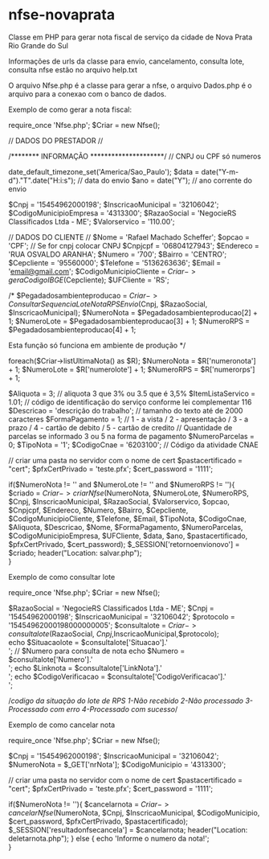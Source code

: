 # nfse-novaprata
Classe em PHP para gerar nota fiscal de serviço da cidade de Nova Prata Rio Grande do Sul

Informações de urls da classe para envio, cancelamento, consulta lote, consulta nfse estão no arquivo help.txt 

O arquivo Nfse.php é a classe para gerar a nfse, o arquivo Dados.php é o arquivo para a conexao com o banco de dados.

Exemplo de como gerar a nota fiscal:

  require_once 'Nfse.php';
  $Criar = new Nfse();
  
  // DADOS DO PRESTADOR //
  
  /******** INFORMAÇÃO *********************/
  // CNPJ ou CPF só numeros
  
  date_default_timezone_set('America/Sao_Paulo');
  $data = date("Y-m-d")."T".date("H:i:s"); // data do envio
  $ano = date("Y"); // ano corrente do envio
  
  $Cnpj = '15454962000198';
  $InscricaoMunicipal = '32106042';
  $CodigoMunicipioEmpresa = '4313300';
  $RazaoSocial = 'NegocieRS Classificados Ltda - ME';
  $Valorservico = '110.00';
  
  // DADOS DO CLIENTE //
  $Nome = 'Rafael Machado Scheffer';
  $opcao = 'CPF';  // Se for cnpj colocar CNPJ 
  $Cnpjcpf = '06804127943';
  $Endereco = 'RUA OSVALDO ARANHA';
  $Numero = '700';
  $Bairro = 'CENTRO';
  $Cepcliente = '95560000';
  $Telefone = '5136263636';
  $Email    = 'email@gmail.com';
  $CodigoMunicipioCliente = $Criar->geraCodigoIBGE($Cepcliente);
  $UFCliente = 'RS';
  
  /*
  $Pegadadosambienteproducao = $Criar->ConsultarSequenciaLoteNotaRPSEnvio($Cnpj, $RazaoSocial, $InscricaoMunicipal);
  $NumeroNota = $Pegadadosambienteproducao[2] + 1;
  $NumeroLote = $Pegadadosambienteproducao[3] + 1;
  $NumeroRPS = $Pegadadosambienteproducao[4] + 1;
  
  Esta função só funciona em ambiente de produção
  */
  
  
  foreach($Criar->listUltimaNota() as $R);
  $NumeroNota = $R['numeronota'] + 1;
  $NumeroLote = $R['numerolote'] + 1;
  $NumeroRPS = $R['numerorps'] + 1;
    
  $Aliquota = 3; // aliquota 3 que 3% ou 3.5 que é 3,5%
  $ItemListaServico = 1.01; // código de identificação do serviço conforme lei complementar 116
  $Descricao = 'descrição do trabalho'; // tamanho do texto até de 2000 caracteres
  $FormaPagamento = 1; // 1 - a vista / 2 - apresentação / 3 - a prazo / 4 - cartão de debito / 5 - cartão de credito
  // Quantidade de parcelas se informado 3 ou 5 na forma de pagamento
  $NumeroParcelas = 0;
  $TipoNota = '1'; 
  $CodigoCnae = '6203100'; // Código da atividade CNAE
  
  // criar uma pasta no servidor com o nome de cert
  $pastacertificado = "cert";
  $pfxCertPrivado = 'teste.pfx';
  $cert_password  = '1111';
  
  
  if($NumeroNota != '' and $NumeroLote != '' and $NumeroRPS != ''){
    $criado = $Criar->criarNfse($NumeroNota, $NumeroLote, $NumeroRPS, $Cnpj, $InscricaoMunicipal, $RazaoSocial, $Valorservico, $opcao, $Cnpjcpf, $Endereco, $Numero, $Bairro, $Cepcliente, $CodigoMunicipioCliente, $Telefone, $Email, $TipoNota, $CodigoCnae, $Aliquota, $Descricao, $Nome, $FormaPagamento, $NumeroParcelas, $CodigoMunicipioEmpresa, $UFCliente, $data, $ano, $pastacertificado, $pfxCertPrivado, $cert_password);
	$_SESSION['retornoenvionovo'] = $criado; 
	header("Location: salvar.php");   
  } 


  Exemplo de como consultar lote
  
  require_once 'Nfse.php';
  $Criar = new Nfse();
  
  $RazaoSocial = 'NegocieRS Classificados Ltda - ME';
  $Cnpj = '15454962000198';
  $InscricaoMunicipal = '32106042';
  $protocolo = '15454962000198000000005';
  $consultalote = $Criar->consultalote($RazaoSocial, $Cnpj,$InscricaoMunicipal,$protocolo);  
  echo $Situacaolote = $consultalote['Situacao'].'<br>';
  // $Numero para consulta de nota
  echo $Numero = $consultalote['Numero'].'<br>';
  echo $Linknota = $consultalote['LinkNota'].'<br>';
  echo $CodigoVerificacao = $consultalote['CodigoVerificacao'].'<br>';
  
  /*codigo da situação do lote de RPS
  1-Não recebido
  2-Não processado
  3-Processado com erro
  4-Processado com sucesso*/
  
  Exemplo de como cancelar nota
  
  require_once 'Nfse.php';
  $Criar = new Nfse();
  
  $Cnpj = '15454962000198';
  $InscricaoMunicipal = '32106042';
  $NumeroNota = $_GET['nrNota'];
  $CodigoMunicipio = '4313300';
    
  // criar uma pasta no servidor com o nome de cert	
  $pastacertificado = "cert";
  $pfxCertPrivado = 'teste.pfx';
  $cert_password  = '1111';
  
  if($NumeroNota != ''){
   $cancelarnota = $Criar->cancelarNfse($NumeroNota, $Cnpj, $InscricaoMunicipal, $CodigoMunicipio, $cert_password, $pfxCertPrivado, $pastacertificado);  
   $_SESSION['resultadonfsecancela'] = $cancelarnota;
   header("Location: deletarnota.php");
  } else {
   echo 'Informe o numero da nota!';   
  }
